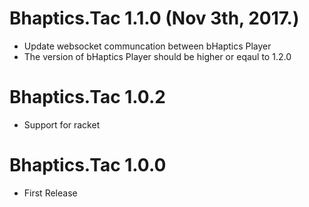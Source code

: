 # Bhaptics.Tac 1.1.0 (Nov 3th, 2017.)
* Update websocket communcation between bHaptics Player
* The version of bHaptics Player should be higher or eqaul to 1.2.0
 
 # Bhaptics.Tac 1.0.2
 * Support for racket

 # Bhaptics.Tac 1.0.0
 * First Release
